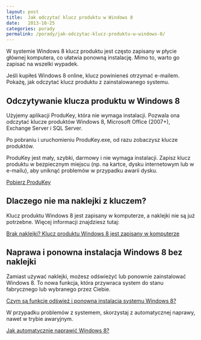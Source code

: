 ```yaml
---
layout: post
title:  Jak odczytać klucz produktu w Windows 8
date:   2013-10-25
categories: porady
permalink: /porady/jak-odczytac-klucz-produktu-w-windows-8/
---
```


W systemie Windows 8 klucz produktu jest często zapisany w płycie głównej komputera, co ułatwia ponowną instalację. Mimo to, warto go zapisać na wszelki wypadek.

Jeśli kupiłeś Windows 8 online, klucz powinieneś otrzymać e-mailem. Pokażę, jak odczytać klucz produktu z zainstalowanego systemu.

## Odczytywanie klucza produktu w Windows 8

Użyjemy aplikacji ProduKey, która nie wymaga instalacji. Pozwala ona odczytać klucze produktów Windows 8, Microsoft Office (2007+), Exchange Server i SQL Server.

Po pobraniu i uruchomieniu ProduKey.exe, od razu zobaczysz klucze produktów.

ProduKey jest mały, szybki, darmowy i nie wymaga instalacji. Zapisz klucz produktu w bezpiecznym miejscu (np. na kartce, dysku internetowym lub w e-mailu), aby uniknąć problemów w przypadku awarii dysku.

[Pobierz ProduKey](http://www.nirsoft.net/utils/trans/produkey_polish.zip)

## Dlaczego nie ma naklejki z kluczem?

Klucz produktu Windows 8 jest zapisany w komputerze, a naklejki nie są już potrzebne. Więcej informacji znajdziesz tutaj:

[Brak naklejki? Klucz produktu Windows 8 jest zapisany w komputerze](http://siedem.it/adam/brak-naklejki-klucz-produktu-windows-8-jest-zapisany-w-komputerze)

## Naprawa i ponowna instalacja Windows 8 bez naklejki

Zamiast używać naklejki, możesz odświeżyć lub ponownie zainstalować Windows 8. To nowa funkcja, która przywraca system do stanu fabrycznego lub wybranego przez Ciebie.

[Czym są funkcje odśwież i ponowna instalacja systemu Windows 8?](http://siedem.it/adam/czym-sa-funkcje-odswiez-ponowna-instalacja-systemu-windows-8)

W przypadku problemów z systemem, skorzystaj z automatycznej naprawy, nawet w trybie awaryjnym.

[Jak automatycznie naprawić Windows 8?](http://siedem.it/adam/jak-automatycznie-naprawic-windows-8)
